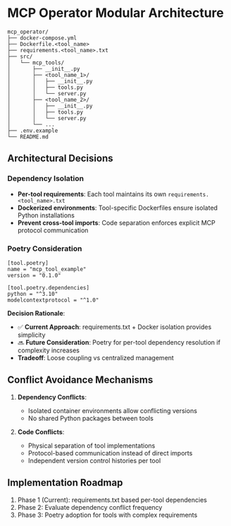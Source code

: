 # MCP Operator Modular Architecture

```text
mcp_operator/
├── docker-compose.yml
├── Dockerfile.<tool_name>  
├── requirements.<tool_name>.txt 
├── src/
│   └── mcp_tools/
│       ├── __init__.py       
│       ├── <tool_name_1>/    
│       │   ├── __init__.py   
│       │   ├── tools.py      
│       │   └── server.py     
│       ├── <tool_name_2>/    
│       │   ├── __init__.py
│       │   ├── tools.py
│       │   └── server.py
│       └── ...
├── .env.example            
└── README.md               
```

## Architectural Decisions

### Dependency Isolation
- **Per-tool requirements**: Each tool maintains its own `requirements.<tool_name>.txt`
- **Dockerized environments**: Tool-specific Dockerfiles ensure isolated Python installations
- **Prevent cross-tool imports**: Code separation enforces explicit MCP protocol communication

### Poetry Consideration
```text
[tool.poetry]
name = "mcp_tool_example"
version = "0.1.0"

[tool.poetry.dependencies]
python = "^3.10"
modelcontextprotocol = "^1.0"
```

**Decision Rationale**:
- ✅ **Current Approach**: requirements.txt + Docker isolation provides simplicity
- 🔜 **Future Consideration**: Poetry for per-tool dependency resolution if complexity increases
- **Tradeoff**: Loose coupling vs centralized management

## Conflict Avoidance Mechanisms

1. **Dependency Conflicts**:
   - Isolated container environments allow conflicting versions
   - No shared Python packages between tools

2. **Code Conflicts**:
   - Physical separation of tool implementations
   - Protocol-based communication instead of direct imports
   - Independent version control histories per tool

## Implementation Roadmap

1. Phase 1 (Current): requirements.txt based per-tool dependencies
2. Phase 2: Evaluate dependency conflict frequency
3. Phase 3: Poetry adoption for tools with complex requirements